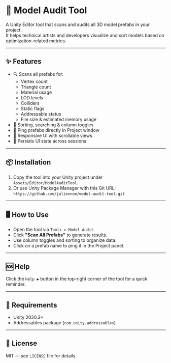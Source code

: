 # 🧱 Model Audit Tool

A Unity Editor tool that scans and audits all 3D model prefabs in your project.  
It helps technical artists and developers visualize and sort models based on optimization-related metrics.

---

## ✨ Features

- 🔍 Scans all prefabs for:
  - Vertex count
  - Triangle count
  - Material usage
  - LOD levels
  - Colliders
  - Static flags
  - Addressable status
  - File size & estimated memory usage
- 🧠 Sorting, searching & column toggles
- 📁 Ping prefabs directly in Project window
- 🧵 Responsive UI with scrollable views
- 💾 Persists UI state across sessions

---

## 📦 Installation

1. Copy the tool into your Unity project under `Assets/Editor/ModelAuditTool`.
2. Or use Unity Package Manager with this Git URL:  
   `https://github.com/juliennoe/model-audit-tool.git`

---

## 🖥️ How to Use

- Open the tool via `Tools > Model Audit`.
- Click **"Scan All Prefabs"** to generate results.
- Use column toggles and sorting to organize data.
- Click on a prefab name to ping it in the Project panel.

---

## 🆘 Help

Click the `Help ▶` button in the top-right corner of the tool for a quick reminder.

---

## 🧪 Requirements

- Unity 2020.3+
- Addressables package (`com.unity.addressables`)

---

## 📜 License

MIT — see `LICENSE` file for details.
